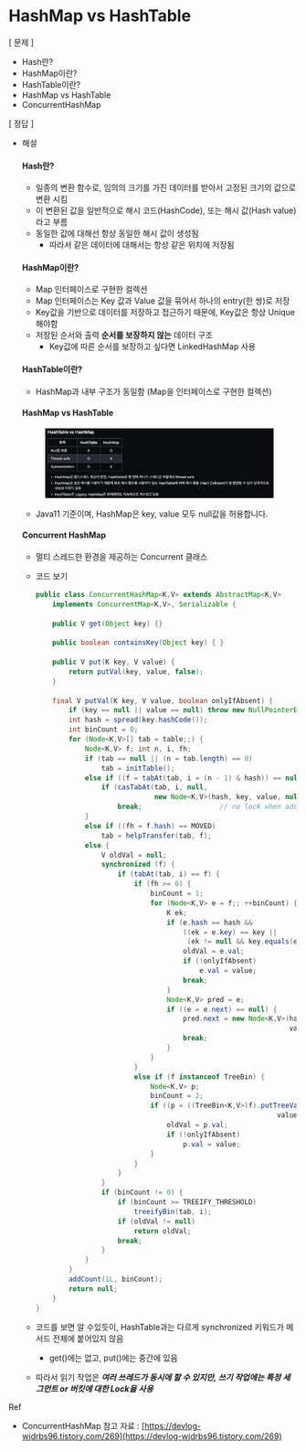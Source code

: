 # HashMap vs HashTable

\[ 문제 ]

* Hash란?
* HashMap이란?
* HashTable이란?
* HashMap vs HashTable
* ConcurrentHashMap

\[ 정답 ]

*   해설

    #### Hash란?

    * 일종의 변환 함수로, 임의의 크기를 가진 데이터를 받아서 고정된 크기의 값으로 변환 시킴
    * 이 변환된 값을 일반적으로 해시 코드(HashCode), 또는 해시 값(Hash value)라고 부름
    * 동일한 값에 대해선 항상 동일한 해시 값이 생성됨
      * 따라서 같은 데이터에 대해서는 항상 같은 위치에 저장됨

    #### HashMap이란?

    * Map 인터페이스로 구현한 컬렉션
    * Map 인터페이스는 Key 값과 Value 값을 묶어서 하나의 entry(한 쌍)로 저장
    * Key값을 기반으로 데이터를 저장하고 접근하기 때문에, Key값은 항상 Unique 해야함
    * 저장된 순서와 출력 **순서를 보장하지 않는** 데이터 구조
      * Key값에 따른 순서를 보장하고 싶다면 LinkedHashMap 사용

    #### HashTable이란?

    * HashMap과 내부 구조가 동일함 (Map을 인터페이스로 구현한 컬렉션)

    #### HashMap vs HashTable

    <figure><img src="../../../../.gitbook/assets/image (2) (1) (1).png" alt=""><figcaption></figcaption></figure>

    * Java11 기준이며, HashMap은 key, value 모두 null값을 허용합니다.

    #### Concurrent HashMap

    * 멀티 스레드한 환경을 제공하는 Concurrent 클래스
    *   코드 보기

        ```java
        public class ConcurrentHashMap<K,V> extends AbstractMap<K,V>
            implements ConcurrentMap<K,V>, Serializable {

            public V get(Object key) {}

            public boolean containsKey(Object key) { }

            public V put(K key, V value) {
                return putVal(key, value, false);
            }

            final V putVal(K key, V value, boolean onlyIfAbsent) {
                if (key == null || value == null) throw new NullPointerException();
                int hash = spread(key.hashCode());
                int binCount = 0;
                for (Node<K,V>[] tab = table;;) {
                    Node<K,V> f; int n, i, fh;
                    if (tab == null || (n = tab.length) == 0)
                        tab = initTable();
                    else if ((f = tabAt(tab, i = (n - 1) & hash)) == null) {
                        if (casTabAt(tab, i, null,
                                     new Node<K,V>(hash, key, value, null)))
                            break;                   // no lock when adding to empty bin
                    }
                    else if ((fh = f.hash) == MOVED)
                        tab = helpTransfer(tab, f);
                    else {
                        V oldVal = null;
                        synchronized (f) {
                            if (tabAt(tab, i) == f) {
                                if (fh >= 0) {
                                    binCount = 1;
                                    for (Node<K,V> e = f;; ++binCount) {
                                        K ek;
                                        if (e.hash == hash &&
                                            ((ek = e.key) == key ||
                                             (ek != null && key.equals(ek)))) {
                                            oldVal = e.val;
                                            if (!onlyIfAbsent)
                                                e.val = value;
                                            break;
                                        }
                                        Node<K,V> pred = e;
                                        if ((e = e.next) == null) {
                                            pred.next = new Node<K,V>(hash, key,
                                                                      value, null);
                                            break;
                                        }
                                    }
                                }
                                else if (f instanceof TreeBin) {
                                    Node<K,V> p;
                                    binCount = 2;
                                    if ((p = ((TreeBin<K,V>)f).putTreeVal(hash, key,
                                                                   value)) != null) {
                                        oldVal = p.val;
                                        if (!onlyIfAbsent)
                                            p.val = value;
                                    }
                                }
                            }
                        }
                        if (binCount != 0) {
                            if (binCount >= TREEIFY_THRESHOLD)
                                treeifyBin(tab, i);
                            if (oldVal != null)
                                return oldVal;
                            break;
                        }
                    }
                }
                addCount(1L, binCount);
                return null;
            }
        }
        ```
    * 코드를 보면 알 수있듯이, HashTable과는 다르게 synchronized 키워드가 메서드 전체에 붙어있지 않음
      * get()에는 없고, put()에는 중간에 있음
    * 따라서 읽기 작업은 _**여러 쓰레드가 동시에 할 수 있지만, 쓰기 작업에는 특정 세그먼트 or 버킷에 대한 Lock을 사용**_

Ref

* ConcurrentHashMap 참고 자료 : [https://devlog-wjdrbs96.tistory.com/269](https://devlog-wjdrbs96.tistory.com/269)
